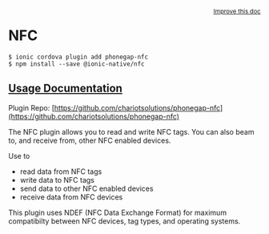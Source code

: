 <a style="float:right;font-size:12px;" href="http://github.com/driftyco/ionic-native/edit/master/src/@ionic-native/plugins/nfc/index.ts#L3">
  Improve this doc
</a>

# NFC

```
$ ionic cordova plugin add phonegap-nfc
$ npm install --save @ionic-native/nfc
```

## [Usage Documentation](https://ionicframework.com/docs/native/nfc/)

Plugin Repo: [https://github.com/chariotsolutions/phonegap-nfc](https://github.com/chariotsolutions/phonegap-nfc)

The NFC plugin allows you to read and write NFC tags. You can also beam to, and receive from, other NFC enabled devices.

Use to
- read data from NFC tags
- write data to NFC tags
- send data to other NFC enabled devices
- receive data from NFC devices

This plugin uses NDEF (NFC Data Exchange Format) for maximum compatibilty between NFC devices, tag types, and operating systems.
